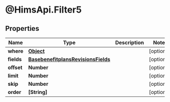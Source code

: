 # @HimsApi.Filter5

## Properties

Name | Type | Description | Notes
------------ | ------------- | ------------- | -------------
**where** | [**Object**](.md) |  | [optional] 
**fields** | [**BasebenefitplansRevisionsFields**](BasebenefitplansRevisionsFields.md) |  | [optional] 
**offset** | **Number** |  | [optional] 
**limit** | **Number** |  | [optional] 
**skip** | **Number** |  | [optional] 
**order** | **[String]** |  | [optional] 


